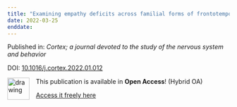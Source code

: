 ```yaml
---
title: "Examining empathy deficits across familial forms of frontotemporal dementia within the GENFI cohort."
date: 2022-03-25
enddate:
---
```


Published in: *Cortex; a journal devoted to the study of the nervous system and behavior*

DOI: [10.1016/j.cortex.2022.01.012](https://doi.org/10.1016/j.cortex.2022.01.012)

<img src="https://upload.wikimedia.org/wikipedia/commons/thumb/7/77/Open_Access_logo_PLoS_transparent.svg/800px-Open_Access_logo_PLoS_transparent.svg.png" alt="drawing" width="50" align="left"/> &nbsp;&nbsp;&nbsp;This publication is available in **Open Access**! (Hybrid OA)

&nbsp;&nbsp;&nbsp;<a href="https://doi.org/10.1016/j.cortex.2022.01.012">Access it freely here</a>

